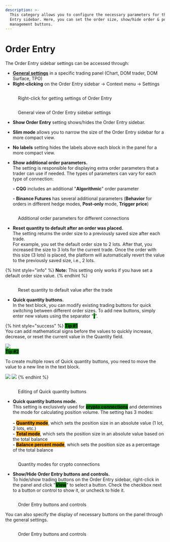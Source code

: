 ```yaml
---
description: >-
  This category allows you to configure the necessary parameters for the Order
  Entry sidebar. Here, you can set the order size, show/hide order & position
  management buttons.
---
```


# Order Entry

The Order Entry sidebar settings can be accessed through:

* [**General settings**](../chart-settings.md) in a specific trading panel (Chart, DOM trader, DOM Surface, TPO)
* **Right-clicking** on the Order Entry sidebar -> Context menu -> Settings

<figure><img src="../../../.gitbook/assets/order entry settings.png" alt=""><figcaption><p>Right-click for getting settings of Order Entry</p></figcaption></figure>

<figure><img src="../../../.gitbook/assets/Chart order entry.png" alt=""><figcaption><p>General view of Order Entry sidebar settings </p></figcaption></figure>

* **Show Order Entry** setting shows/hides the Order Entry sidebar.
* **Slim mode** allows you to narrow the size of the Order Entry sidebar for a more compact view.
* **No labels** setting hides the labels above each block in the panel for a more compact view.
*   **Show additional order parameters.** \
    The setting is responsible for displaying extra order parameters that a trader can use if needed. The types of parameters can vary for each type of connection:

    &#x20;**-** **CQG** includes an additional "**Algorithmic**" order parameter

    &#x20;**-** **Binance Futures** has several additional parameters (**Behavior** for orders in different hedge modes, **Post-only** mode, **Trigger price**)

<figure><img src="../../../.gitbook/assets/additional order parameters.png" alt=""><figcaption><p>Additional order parameters for different connections</p></figcaption></figure>

* **Reset quantity to default after an order was placed.** \
  The setting returns the order size to a previously saved size after each trade. \
  For example, you set the default order size to 2 lots. After that, you increased the size to 3 lots for the current trade. Once the order with this size (3 lots) is placed, the platform will automatically revert the value to the previously saved size, i.e., 2 lots.

{% hint style="info" %}
**Note:** This setting only works if you have set a default order size value.
{% endhint %}

<figure><img src="../../../.gitbook/assets/reset order to default.gif" alt=""><figcaption><p>Reset quantity to default value after the trade</p></figcaption></figure>

* **Quick quantity buttons.** \
  In the text block, you can modify existing trading buttons for quick switching between different order sizes. To add new buttons, simply enter new values using the separator “<mark style="background-color:green;">**;**</mark>”.

{% hint style="success" %}
<mark style="background-color:green;">**Tip #1**</mark>\
You can add mathematical signs before the values to quickly increase, decrease, or reset the current value in the Quantity field.

![](<../../../.gitbook/assets/image (413).png>)\
<mark style="background-color:green;">**Tip #2**</mark>

To create multiple rows of Quick quantity buttons, you need to move the value to a new line in the text block.

![](<../../../.gitbook/assets/image (416).png>) ![](<../../../.gitbook/assets/image (415).png>)
{% endhint %}

<figure><img src="../../../.gitbook/assets/Quick quantity buttons.gif" alt=""><figcaption><p>Editing of Quick quantity buttons</p></figcaption></figure>

* **Quick quantity buttons mode.** \
  This setting is exclusively used for <mark style="background-color:green;">**crypto connections**</mark> and determines the mode for calculating position volume. The setting has 3 modes:\
  \
  &#x20;**-** <mark style="background-color:orange;">**Quantity mode**</mark>, which sets the position size in an absolute value (1 lot, 2 lots, etc.)\
  &#x20;**-** <mark style="background-color:orange;">**Total mode**</mark>, which sets the position size in an absolute value based on the total balance\
  &#x20;**-** <mark style="background-color:orange;">**Balance percent mode**</mark>, which sets the position size as a percentage of the total balance

<figure><img src="../../../.gitbook/assets/quantity modes.png" alt=""><figcaption><p>Quantity modes for crypto connections</p></figcaption></figure>

* **Show/Hide Order Entry buttons and controls.** \
  To hide/show trading buttons on the Order Entry sidebar, right-click in the panel and click "<mark style="background-color:green;">**View**</mark>" to select a button. Check the checkbox next to a button or control to show it, or uncheck to hide it.

<figure><img src="../../../.gitbook/assets/setting of the sidebar OE.png" alt=""><figcaption><p>Order Entry buttons and controls</p></figcaption></figure>

You can also specify the display of necessary buttons on the panel through the general settings.

<figure><img src="../../../.gitbook/assets/trading quick buttons.png" alt=""><figcaption><p>Order Entry buttons and controls</p></figcaption></figure>
